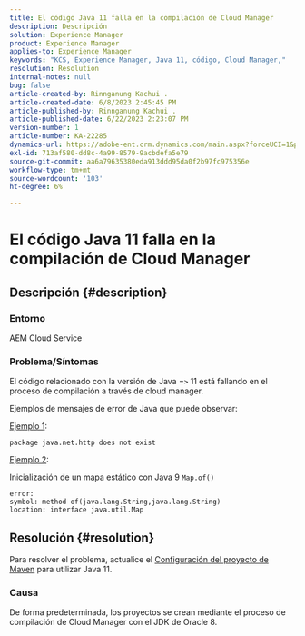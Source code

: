 ```yaml
---
title: El código Java 11 falla en la compilación de Cloud Manager
description: Descripción
solution: Experience Manager
product: Experience Manager
applies-to: Experience Manager
keywords: "KCS, Experience Manager, Java 11, código, Cloud Manager,"
resolution: Resolution
internal-notes: null
bug: false
article-created-by: Rinnganung Kachui .
article-created-date: 6/8/2023 2:45:45 PM
article-published-by: Rinnganung Kachui .
article-published-date: 6/22/2023 2:23:07 PM
version-number: 1
article-number: KA-22285
dynamics-url: https://adobe-ent.crm.dynamics.com/main.aspx?forceUCI=1&pagetype=entityrecord&etn=knowledgearticle&id=6f0f6424-0b06-ee11-8f6e-6045bd006793
exl-id: 713af580-dd8c-4a99-8579-9acbdefa5e79
source-git-commit: aa6a79635380eda913ddd95da0f2b97fc975356e
workflow-type: tm+mt
source-wordcount: '103'
ht-degree: 6%

---
```


# El código Java 11 falla en la compilación de Cloud Manager

## Descripción {#description}


### <b>Entorno</b>

AEM Cloud Service

### <b>Problema/Síntomas</b>

El código relacionado con la versión de Java =`>`  11 está fallando en el proceso de compilación a través de cloud manager.

Ejemplos de mensajes de error de Java que puede observar:

<u>Ejemplo 1</u>:


```
package java.net.http does not exist
```


<u>Ejemplo 2</u>:

Inicialización de un mapa estático con Java 9 `Map.of()`


```
error:
symbol: method of(java.lang.String,java.lang.String)
location: interface java.util.Map
```



## Resolución {#resolution}


Para resolver el problema, actualice el [Configuración del proyecto de Maven](https://experienceleague.adobe.com/docs/experience-manager-cloud-manager/content/getting-started/project-creation/build-environment.html#maven-toolchains) para utilizar Java 11.

### <b>Causa</b>

De forma predeterminada, los proyectos se crean mediante el proceso de compilación de Cloud Manager con el JDK de Oracle 8.
